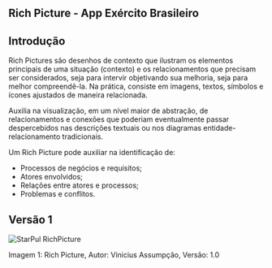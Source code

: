 ## Rich Picture - App Exército Brasileiro
## Introdução

Rich Pictures são desenhos de contexto que ilustram os elementos principais de uma situação (contexto) e os relacionamentos que precisam ser considerados, seja para intervir objetivando sua melhoria, seja para melhor compreendê-la. Na prática, consiste em imagens, textos, símbolos e ícones ajustados de maneira relacionada.

Auxilia na visualização, em um nível maior de abstração, de relacionamentos e conexões que poderiam eventualmente passar despercebidos nas descrições textuais ou nos diagramas entidade-relacionamento tradicionais.

Um Rich Picture pode auxiliar na identificação de:
- Processos de negócios e requisitos;
- Atores envolvidos;
- Relações entre atores e processos;
- Problemas e conflitos.

## Versão 1
![StarPul RichPicture](Projeto\2022.2-StarPlus\docs\assets\RichPicture.png)
<p>Imagem 1: Rich Picture, Autor: Vinicius Assumpção, Versão: 1.0<p/>

